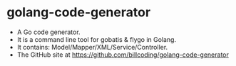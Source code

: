 # golang-code-generator

* A Go code generator.
* It is a command line tool for gobatis & flygo in Golang.
* It contains: Model/Mapper/XML/Service/Controller.
* The GitHub site at https://github.com/billcoding/golang-code-generator
